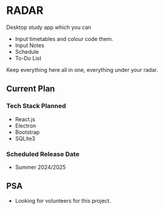 # RADAR

Desktop study app which you can

- Input timetables and colour code them.
- Input Notes
- Schedule
- To-Do List

Keep everything here all in one, everything under your radar.

## Current Plan

### Tech Stack Planned

- React.js
- Electron
- Bootstrap
- SQLite3

### Scheduled Release Date

- Summer 2024/2025

## PSA

- Looking for volunteers for this project.

